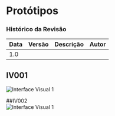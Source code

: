 # Protótipos   

### Histórico da Revisão
Data|Versão|Descrição|Autor
-----|------|---------|-------
|1.0||

## IV001   
![Interface Visual 1](https://github.com/rodrigonoll/APS-Documentacao/blob/master/arquivos/prototipos/ui001.png "Interface Visual 01")  
 
##IV002   
![Interface Visual 1](https://github.com/rodrigonoll/APS-Documentacao/blob/master/arquivos/prototipos/ui002.png "Interface Visual 02")